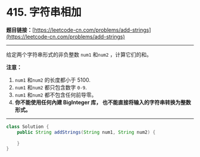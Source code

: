 # 415. 字符串相加

**题目链接：**[https://leetcode-cn.com/problems/add-strings](https://leetcode-cn.com/problems/add-strings)

---

<div class="content__1Y2H">
 <div class="notranslate">
  <p>给定两个字符串形式的非负整数&nbsp;<code>num1</code> 和<code>num2</code>&nbsp;，计算它们的和。</p> 
  <p><strong>注意：</strong></p> 
  <ol> 
   <li><code>num1</code> 和<code>num2</code>&nbsp;的长度都小于 5100.</li> 
   <li><code>num1</code> 和<code>num2</code> 都只包含数字&nbsp;<code>0-9</code>.</li> 
   <li><code>num1</code> 和<code>num2</code> 都不包含任何前导零。</li> 
   <li><strong>你不能使用任何內建 BigInteger 库，&nbsp;也不能直接将输入的字符串转换为整数形式。</strong></li> 
  </ol> 
 </div>
</div>

---

```java
class Solution {
    public String addStrings(String num1, String num2) {
        
    }
}
```